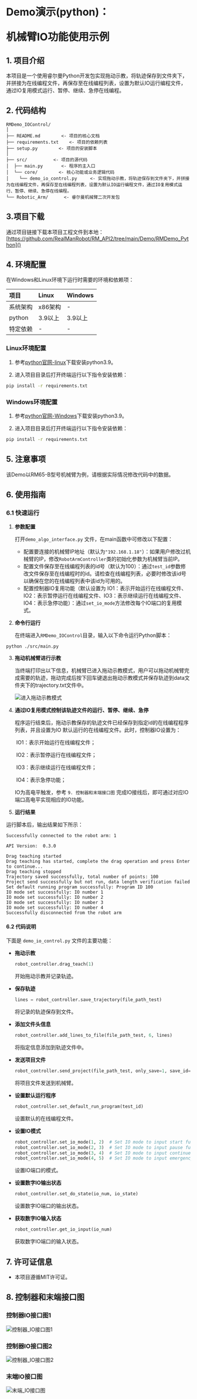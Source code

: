 # <p class="hidden">Demo演示(python)：</p>机械臂IO功能使用示例


## 1. 项目介绍

本项目是一个使用睿尔曼Python开发包实现拖动示教，将轨迹保存到文件夹下，并拼接为在线编程文件，再保存至在线编程列表，设置为默认IO运行编程文件，通过IO复用模式运行、暂停、继续、急停在线编程。

## 2. 代码结构

```
RMDemo_IOControl/
│
├── README.md        <- 项目的核心文档
├── requirements.txt    <- 项目的依赖列表
├── setup.py        <- 项目的安装脚本
│
├── src/          <- 项目的源代码
│  ├── main.py       <- 程序的主入口
│  └── core/        <- 核心功能或业务逻辑代码
│    └── demo_io_control.py     <- 实现拖动示教，将轨迹保存到文件夹下，并拼接为在线编程文件，再保存至在线编程列表，设置为默认IO运行编程文件，通过IO复用模式运行、暂停、继续、急停在线编程。
└── Robotic_Arm/      <- 睿尔曼机械臂二次开发包
```

## 3.项目下载

通过项目链接下载本项目工程文件到本地：[https://github.com/RealManRobot/RM_API2/tree/main/Demo/RMDemo_Python]()

## 4. 环境配置

在Windows和Linux环境下运行时需要的环境和依赖项：

| 项目         | Linux     | Windows   |
| :--          | :--       | :--       |
| 系统架构     | x86架构   | -         |
| python       | 3.9以上   | 3.9以上   |
| 特定依赖     | -         | -         |

### Linux环境配置

   1. 参考[python官网-linux](https://www.python.org/downloads/source/)下载安装python3.9。

   2. 进入项目目录后打开终端运行以下指令安装依赖：

```bash
pip install -r requirements.txt
```

### Windows环境配置

   1. 参考[python官网-Windows](https://www.python.org/downloads/windows/)下载安装python3.9。

   2. 进入项目目录后打开终端运行以下指令安装依赖：

```bash
pip install -r requirements.txt
```

## 5. 注意事项

该Demo以RM65-B型号机械臂为例，请根据实际情况修改代码中的数据。

## 6. 使用指南

### 6.1 快速运行

1. **参数配置**
   
   打开`demo_algo_interface.py` 文件，在main函数中可修改以下配置：
   
   - 配置要连接的机械臂IP地址（默认为`"192.168.1.18"`）：如果用户修改过机械臂的IP，修改`RobotArmController`类的初始化参数为机械臂当前IP。
   - 配置文件保存至在线编程列表的id号（默认为100）：通过`test_id`参数修改文件保存至在线编程时的id。请检查在线编程列表，必要时修改该id号以确保在您的在线编程列表中该id为可用的。
   - 配置控制器IO复用功能（默认设置为	IO1：表示开始运行在线编程文件、IO2：表示暂停运行在线编程文件、IO3：表示继续运行在线编程文件、IO4：表示急停功能）：通过`set_io_mode`方法修改每个IO端口的复用模式。
   
2. **命令行运行**

   在终端进入`RMDemo_IOControl`目录，输入以下命令运行Python脚本：

```
python ./src/main.py
```

3. **拖动机械臂进行示教**

   当终端打印出以下信息，机械臂已进入拖动示教模式，用户可以拖动机械臂完成需要的轨迹，拖动完成后按下回车键退出拖动示教模式并保存轨迹到data文件夹下的trajectory.txt文件中。

   ![进入拖动示教模式](进入拖动示教模式.png)

4. **通过IO复用模式控制该轨迹文件的运行、暂停、继续、急停**

   程序运行结束后，拖动示教保存的轨迹文件已经保存到指定id的在线编程程序列表，并且设置为IO 默认运行的在线编程文件。此时，控制器IO设置为：

   ​	IO1：表示开始运行在线编程文件；

   ​	IO2：表示暂停运行在线编程文件；

   ​	IO3：表示继续运行在线编程文件；
   
   ​	IO4：表示急停功能；
   
   IO为高电平触发，参考 `9. 控制器和末端接口图` 完成IO接线后，即可通过对应IO端口高电平实现相应的IO功能。

5. **运行结果**

运行脚本后，输出结果如下所示：

```
Successfully connected to the robot arm: 1

API Version:  0.3.0 

Drag teaching started
Drag teaching has started, complete the drag operation and press Enter to continue...
Drag teaching stopped
Trajectory saved successfully, total number of points: 100
Project send successfully but not run, data length verification failed
Set default running program successfully: Program ID 100
IO mode set successfully: IO number 1
IO mode set successfully: IO number 2
IO mode set successfully: IO number 3
IO mode set successfully: IO number 4
Successfully disconnected from the robot arm
```

#### 6.2 代码说明
下面是 `demo_io_control.py` 文件的主要功能：

- **拖动示教**

    ```python
    robot_controller.drag_teach(1)
    ```
    开始拖动示教并记录轨迹。

- **保存轨迹**

    ```python
    lines = robot_controller.save_trajectory(file_path_test)
    ```
    将记录的轨迹保存到文件。

- **添加文件头信息**

    ```python
    robot_controller.add_lines_to_file(file_path_test, 6, lines)
    ```
    将指定信息添加到轨迹文件中。

- **发送项目文件**

    ```python
    robot_controller.send_project(file_path_test, only_save=1, save_id=test_id)
    ```
    将项目文件发送到机械臂。

- **设置默认运行程序**

    ```python
    robot_controller.set_default_run_program(test_id)
    ```
    设置默认的在线编程文件。

- **设置IO模式**

    ```python
    robot_controller.set_io_mode(1, 2)  # Set IO mode to input start function multiplexing mode
    robot_controller.set_io_mode(2, 3)  # Set IO mode to input pause function multiplexing mode
    robot_controller.set_io_mode(3, 4)  # Set IO mode to input continue function multiplexing mode
    robot_controller.set_io_mode(4, 5)  # Set IO mode to input emergency stop function multiplexing mode
    ```
    设置IO端口的模式。

- **设置数字IO输出状态**

    ```python
    robot_controller.set_do_state(io_num, io_state)
    ```
    设置数字IO端口的输出状态。

- **获取数字IO输入状态**

    ```python
    robot_controller.get_io_input(io_num)
    ```
    获取数字IO端口的输入状态。

## 7. 许可证信息

- 本项目遵循MIT许可证。

## 8. 控制器和末端接口图

### 控制器IO接口图1
![控制器_IO接口图1](控制器_IO接口图1.png)

### 控制器IO接口图2
![控制器_IO接口图2](控制器_IO接口图2.png)

### 末端IO接口图
![末端_IO接口图](末端_IO接口图.png)
